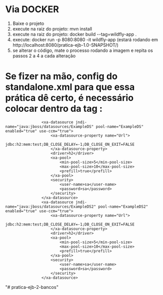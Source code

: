 # Via DOCKER
1. Baixe o projeto
2. execute na raiz do projeto: mvn install
3. execute na raiz do projeto: docker build --tag=wildfly-app .
4. execute: docker run -p 8080:8080 -it wildfly-app (estará rodando em http://localhost:8080/pratica-ejb-1.0-SNAPSHOT/)
5. se alterar o código, mate o processo rodando a imagem e repita os passos 2 a 4 a cada alteração

# Se fizer na mão, config do standalone.xml para que essa prática dê certo, é necessário colocar dentro da tag <datasources>:

```
                <xa-datasource jndi-name="java:jboss/datasources/ExampleDS" pool-name="ExampleDS" enabled="true" use-ccm="true">
                    <xa-datasource-property name="Url">
                        jdbc:h2:mem:test;DB_CLOSE_DELAY=-1;DB_CLOSE_ON_EXIT=FALSE
                    </xa-datasource-property>
                    <driver>h2</driver>
                    <xa-pool>
                        <min-pool-size>5</min-pool-size>
                        <max-pool-size>10</max-pool-size>
                        <prefill>true</prefill>
                    </xa-pool>
                    <security>
                        <user-name>sa</user-name>
                        <password>sa</password>
                    </security>
                </xa-datasource>
                <xa-datasource jndi-name="java:jboss/datasources/ExampleDS2" pool-name="ExampleDS2" enabled="true" use-ccm="true">
                    <xa-datasource-property name="Url">
                        jdbc:h2:mem:test;DB_CLOSE_DELAY=-1;DB_CLOSE_ON_EXIT=FALSE
                    </xa-datasource-property>
                    <driver>h2</driver>
                    <xa-pool>
                        <min-pool-size>5</min-pool-size>
                        <max-pool-size>10</max-pool-size>
                        <prefill>true</prefill>
                    </xa-pool>
                    <security>
                        <user-name>sa</user-name>
                        <password>sa</password>
                    </security>
                </xa-datasource>
```

"# pratica-ejb-2-bancos" 
